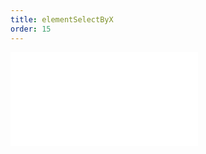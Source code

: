 ```yaml
---
title: elementSelectByX
order: 15
---
```



<embed src="@/docs/spec/interaction/elementSelectByX.zh.md"></embed>
